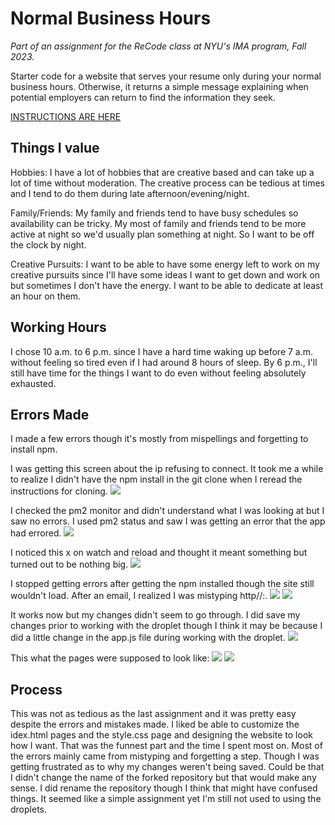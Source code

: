 # Normal Business Hours
*Part of an assignment for the ReCode class at NYU's IMA program, Fall 2023.*

Starter code for a website that serves your resume only during your normal business hours. Otherwise, it returns a simple message explaining when potential employers can return to find the information they seek.

[INSTRUCTIONS ARE HERE](https://billythemusical.github.io/recode-fa23/modules/07-servers/normal-business-hours.html) 

## Things I value 
Hobbies: 
I have a lot of hobbies that are creative based and can take up a lot of time without moderation. The creative process can be tedious at times and I tend to do them during late afternoon/evening/night. 

Family/Friends: 
My family and friends tend to have busy schedules so availability can be tricky. My most of family and friends tend to be more active at night so we'd usually plan something at night. So I want to be off the clock by night.

Creative Pursuits: 
I want to be able to have some energy left to work on my creative pursuits since I'll have some ideas I want to get down and work on but sometimes I don't have the energy. I want to be able to dedicate at least an hour on them.

## Working Hours 
I chose 10 a.m. to 6 p.m. since I have a hard time waking up before 7 a.m. without feeling so tired even if I had around 8 hours of sleep. By 6 p.m., I'll still have time for the things I want to do even without feeling absolutely exhausted. 

## Errors Made 
I made a few errors though it's mostly from mispellings and forgetting to install npm. 

I was getting this screen about the ip refusing to connect. It took me a while to realize I didn't have the npm install in the git clone when I reread the instructions for cloning. 
![](./B4npmInstall.jpg) 

I checked the pm2 monitor and didn't understand what I was looking at but I saw no errors.
I used pm2 status and saw I was getting an error that the app had errored. 
![](./Pm2Error.jpg) 

I noticed this x on watch and reload and thought it meant something but turned out to be nothing big. 
![](./Watch-reload.jpg)

I stopped getting errors after getting the npm installed though the site still wouldn't load. After an email, I realized I was mistyping http//:. 
![](./NotSecure.jpg) 
![](./Still-not-secure.jpg) 

It works now but my changes didn't seem to go through. I did save my changes prior to working with the droplet though I think it may be because I did a little change in the app.js file during working with the droplet. 
![](./Unsaved-changes.jpg) 

This what the pages were supposed to look like: 
![](./Index.jpg) 
![](./Deny.jpg)


## Process 
This was not as tedious as the last assignment and it was pretty easy despite the errors and mistakes made. I liked be able to customize the idex.html pages and the style.css page and designing the website to look how I want. That was the funnest part and the time I spent most on. Most of the errors mainly came from mistyping and forgetting a step. Though I was getting frustrated as to why my changes weren't being saved. Could be that I didn't change the name of the forked repository but that would make any sense. I did rename the repository though I think that might have confused things. It seemed like a simple assignment yet I'm still not used to using the droplets.